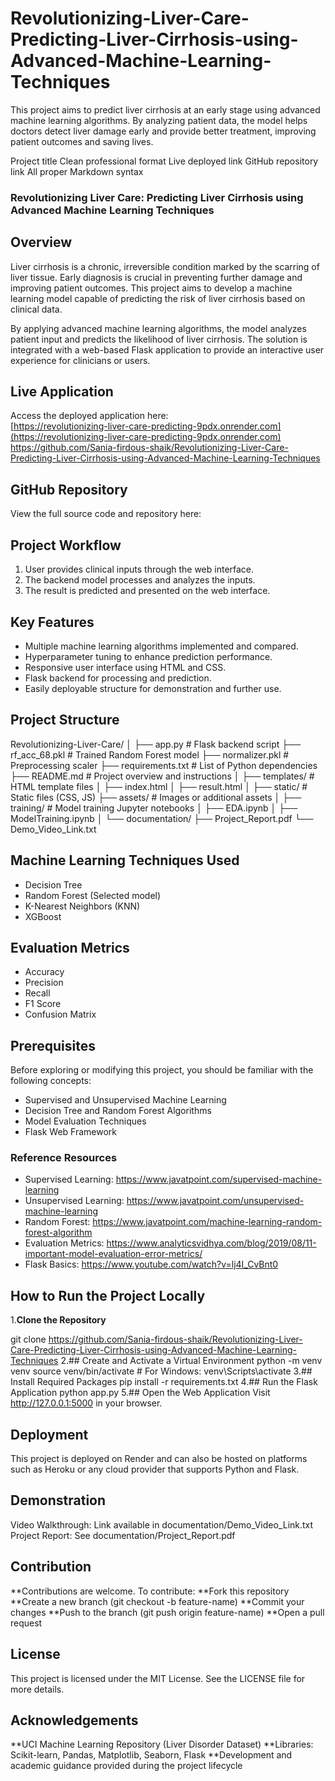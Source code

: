 # Revolutionizing-Liver-Care-Predicting-Liver-Cirrhosis-using-Advanced-Machine-Learning-Techniques
This project aims to predict liver cirrhosis at an early stage using advanced machine learning algorithms. By analyzing patient data, the model helps doctors detect liver damage early and provide better treatment, improving patient outcomes and saving lives.

Project title
Clean professional format
Live deployed link
GitHub repository link
All proper Markdown syntax

### Revolutionizing Liver Care: Predicting Liver Cirrhosis using Advanced Machine Learning Techniques ###

## Overview
Liver cirrhosis is a chronic, irreversible condition marked by the scarring of liver tissue. Early diagnosis is crucial in preventing further damage and improving patient outcomes. This project aims to develop a machine learning model capable of predicting the risk of liver cirrhosis based on clinical data.

By applying advanced machine learning algorithms, the model analyzes patient input and predicts the likelihood of liver cirrhosis. The solution is integrated with a web-based Flask application to provide an interactive user experience for clinicians or users.

## Live Application

Access the deployed application here:  
[https://revolutionizing-liver-care-predicting-9pdx.onrender.com](https://revolutionizing-liver-care-predicting-9pdx.onrender.com)
https://github.com/Sania-firdous-shaik/Revolutionizing-Liver-Care-Predicting-Liver-Cirrhosis-using-Advanced-Machine-Learning-Techniques
## GitHub Repository

View the full source code and repository here:  

## Project Workflow

1. User provides clinical inputs through the web interface.
2. The backend model processes and analyzes the inputs.
3. The result is predicted and presented on the web interface.

## Key Features

- Multiple machine learning algorithms implemented and compared.
- Hyperparameter tuning to enhance prediction performance.
- Responsive user interface using HTML and CSS.
- Flask backend for processing and prediction.
- Easily deployable structure for demonstration and further use.

## Project Structure
Revolutionizing-Liver-Care/ │ ├── app.py # Flask backend script ├── rf_acc_68.pkl # Trained Random Forest model ├── normalizer.pkl # Preprocessing scaler ├── requirements.txt # List of Python dependencies ├── README.md # Project overview and instructions │ ├── templates/ # HTML template files │ ├── index.html │ ├── result.html │ ├── static/ # Static files (CSS, JS) ├── assets/ # Images or additional assets │ ├── training/ # Model training Jupyter notebooks │ ├── EDA.ipynb │ ├── ModelTraining.ipynb │ └── documentation/ ├── Project_Report.pdf └── Demo_Video_Link.txt


## Machine Learning Techniques Used

- Decision Tree
- Random Forest (Selected model)
- K-Nearest Neighbors (KNN)
- XGBoost

## Evaluation Metrics

- Accuracy
- Precision
- Recall
- F1 Score
- Confusion Matrix

## Prerequisites

Before exploring or modifying this project, you should be familiar with the following concepts:

- Supervised and Unsupervised Machine Learning
- Decision Tree and Random Forest Algorithms
- Model Evaluation Techniques
- Flask Web Framework

### Reference Resources

- Supervised Learning: https://www.javatpoint.com/supervised-machine-learning  
- Unsupervised Learning: https://www.javatpoint.com/unsupervised-machine-learning  
- Random Forest: https://www.javatpoint.com/machine-learning-random-forest-algorithm  
- Evaluation Metrics: https://www.analyticsvidhya.com/blog/2019/08/11-important-model-evaluation-error-metrics/  
- Flask Basics: https://www.youtube.com/watch?v=lj4I_CvBnt0  

## How to Run the Project Locally
1.**Clone the Repository**

git clone https://github.com/Sania-firdous-shaik/Revolutionizing-Liver-Care-Predicting-Liver-Cirrhosis-using-Advanced-Machine-Learning-Techniques
2.## Create and Activate a Virtual Environment
python -m venv venv
source venv/bin/activate  # For Windows: venv\Scripts\activate
3.## Install Required Packages
pip install -r requirements.txt
4.## Run the Flask Application
python app.py
5.## Open the Web Application
Visit http://127.0.0.1:5000 in your browser.

## Deployment
This project is deployed on Render and can also be hosted on platforms such as Heroku or any cloud provider that supports Python and Flask.

## Demonstration
Video Walkthrough: Link available in documentation/Demo_Video_Link.txt
Project Report: See documentation/Project_Report.pdf
## Contribution
**Contributions are welcome. To contribute:
**Fork this repository
**Create a new branch (git checkout -b feature-name)
**Commit your changes
**Push to the branch (git push origin feature-name)
**Open a pull request

## License
This project is licensed under the MIT License. See the LICENSE file for more details.

## Acknowledgements
**UCI Machine Learning Repository (Liver Disorder Dataset)
**Libraries: Scikit-learn, Pandas, Matplotlib, Seaborn, Flask
**Development and academic guidance provided during the project lifecycle



